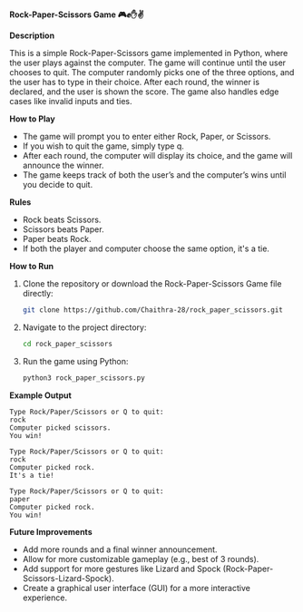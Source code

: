 **Rock-Paper-Scissors Game 🎮✊✋✌️**

**Description**

This is a simple Rock-Paper-Scissors game implemented in Python, where the user plays against the computer. The game will continue until the user chooses to quit. The computer randomly picks one of the three options, and the user has to type in their choice. After each round, the winner is declared, and the user is shown the score. The game also handles edge cases like invalid inputs and ties.

**How to Play**

- The game will prompt you to enter either Rock, Paper, or Scissors.
- If you wish to quit the game, simply type q.
- After each round, the computer will display its choice, and the game will announce the winner.
- The game keeps track of both the user’s and the computer’s wins until you decide to quit.

**Rules**

- Rock beats Scissors.
- Scissors beats Paper.
- Paper beats Rock.
- If both the player and computer choose the same option, it's a tie.

**How to Run**

1. Clone the repository or download the Rock-Paper-Scissors Game file directly:
   ```bash
   git clone https://github.com/Chaithra-28/rock_paper_scissors.git
   ```
   
2. Navigate to the project directory:
   ```bash
   cd rock_paper_scissors
   ```

3. Run the game using Python:
   ```bash
   python3 rock_paper_scissors.py
   ```

**Example Output**

```
Type Rock/Paper/Scissors or Q to quit:
rock
Computer picked scissors.
You win!

Type Rock/Paper/Scissors or Q to quit:
rock
Computer picked rock.
It's a tie!

Type Rock/Paper/Scissors or Q to quit:
paper
Computer picked rock.
You win!
```

**Future Improvements**

- Add more rounds and a final winner announcement.
- Allow for more customizable gameplay (e.g., best of 3 rounds).
- Add support for more gestures like Lizard and Spock (Rock-Paper-Scissors-Lizard-Spock).
- Create a graphical user interface (GUI) for a more interactive experience.

